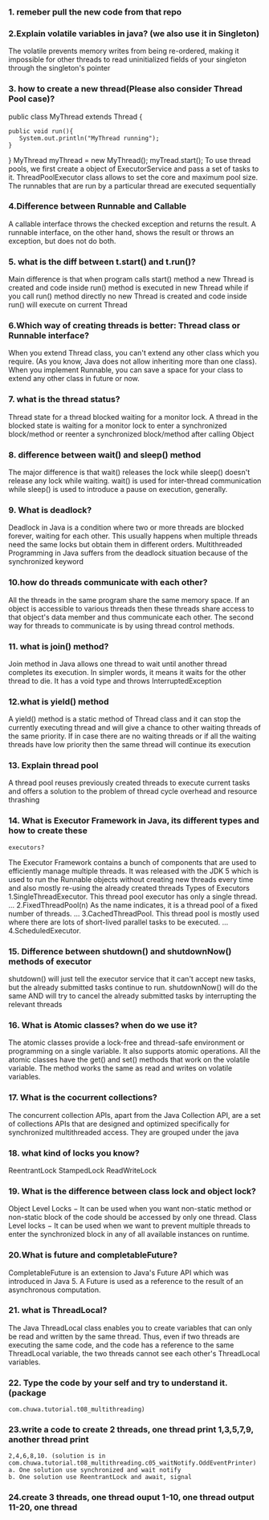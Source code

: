 ### 1.  remeber pull the new code from that repo
### 2.Explain volatile variables in java? (we also use it in Singleton)
The volatile prevents memory writes from being re-ordered, making it impossible for other threads to read uninitialized fields of your singleton through the singleton's pointer

### 3. how to create a new thread(Please also consider Thread Pool case)?
public class MyThread extends Thread {

    public void run(){
       System.out.println("MyThread running");
    }
}
MyThread myThread = new MyThread();
myTread.start();
To use thread pools, we first create a object of ExecutorService and pass a set of tasks to it. ThreadPoolExecutor class allows to set the core and maximum pool size. The runnables that are run by a particular thread are executed sequentially

### 4.Difference between Runnable and Callable
A callable interface throws the checked exception and returns the result. A runnable interface, on the other hand, shows the result or throws an exception, but does not do both.

### 5. what is the diff between t.start() and t.run()?
Main difference is that when program calls start() method a new Thread is created and code inside run() method is executed in new Thread while if you call run() method directly no new Thread is created and code inside run() will execute on current Thread

### 6.Which way of creating threads is better: Thread class or Runnable interface?
When you extend Thread class, you can't extend any other class which you require. (As you know, Java does not allow inheriting more than one class). When you implement Runnable, you can save a space for your class to extend any other class in future or now.

### 7. what is the thread status?
Thread state for a thread blocked waiting for a monitor lock. A thread in the blocked state is waiting for a monitor lock to enter a synchronized block/method or reenter a synchronized block/method after calling Object

### 8. difference between wait() and sleep() method
The major difference is that wait() releases the lock while sleep() doesn't release any lock while waiting. wait() is used for inter-thread communication while sleep() is used to introduce a pause on execution, generally.

### 9. What is deadlock?
Deadlock in Java is a condition where two or more threads are blocked forever, waiting for each other. This usually happens when multiple threads need the same locks but obtain them in different orders. Multithreaded Programming in Java suffers from the deadlock situation because of the synchronized keyword

### 10.how do threads communicate with each other?
All the threads in the same program share the same memory space. If an object is accessible to various threads then these threads share access to that object's data member and thus communicate each other. The second way for threads to communicate is by using thread control methods.

### 11. what is join() method?
Join method in Java allows one thread to wait until another thread completes its execution. In simpler words, it means it waits for the other thread to die. It has a void type and throws InterruptedException

### 12.what is yield() method
A yield() method is a static method of Thread class and it can stop the currently executing thread and will give a chance to other waiting threads of the same priority. If in case there are no waiting threads or if all the waiting threads have low priority then the same thread will continue its execution

### 13. Explain thread pool
A thread pool reuses previously created threads to execute current tasks and offers a solution to the problem of thread cycle overhead and resource thrashing

### 14. What is Executor Framework in Java, its different types and how to create these
    executors?
The Executor Framework contains a bunch of components that are used to efficiently manage multiple threads. It was released with the JDK 5 which is used to run the Runnable objects without creating new threads every time and also mostly re-using the already created threads
Types of Executors
1.SingleThreadExecutor. This thread pool executor has only a single thread. ...
2.FixedThreadPool(n) As the name indicates, it is a thread pool of a fixed number of threads. ...
3.CachedThreadPool. This thread pool is mostly used where there are lots of short-lived parallel tasks to be executed. ...
4.ScheduledExecutor.

### 15. Difference between shutdown() and shutdownNow() methods of executor
shutdown() will just tell the executor service that it can't accept new tasks, but the already submitted tasks continue to run. shutdownNow() will do the same AND will try to cancel the already submitted tasks by interrupting the relevant threads

### 16. What is Atomic classes? when do we use it?
The atomic classes provide a lock-free and thread-safe environment or programming on a single variable. It also supports atomic operations. All the atomic classes have the get() and set() methods that work on the volatile variable. The method works the same as read and writes on volatile variables.

### 17. What is the cocurrent collections?
The concurrent collection APIs, apart from the Java Collection API, are a set of collections APIs that are designed and optimized specifically for synchronized multithreaded access. They are grouped under the java

### 18. what kind of locks you know?
ReentrantLock
StampedLock
ReadWriteLock

### 19. What is the difference between class lock and object lock?
Object Level Locks − It can be used when you want non-static method or non-static block of the code should be accessed by only one thread. Class Level locks − It can be used when we want to prevent multiple threads to enter the synchronized block in any of all available instances on runtime.

### 20.What is future and completableFuture?
CompletableFuture is an extension to Java's Future API which was introduced in Java 5. A Future is used as a reference to the result of an asynchronous computation.

### 21. what is ThreadLocal?
The Java ThreadLocal class enables you to create variables that can only be read and written by the same thread. Thus, even if two threads are executing the same code, and the code has a reference to the same ThreadLocal variable, the two threads cannot see each other's ThreadLocal variables.

### 22. Type the code by your self and try to understand it. (package
    com.chuwa.tutorial.t08_multithreading)
### 23.write a code to create 2 threads, one thread print 1,3,5,7,9, another thread print
    2,4,6,8,10. (solution is in
    com.chuwa.tutorial.t08_multithreading.c05_waitNotify.OddEventPrinter)
    a. One solution use synchronized and wait notify
    b. One solution use ReentrantLock and await, signal
### 24.create 3 threads, one thread ouput 1-10, one thread output 11-20, one thread 
